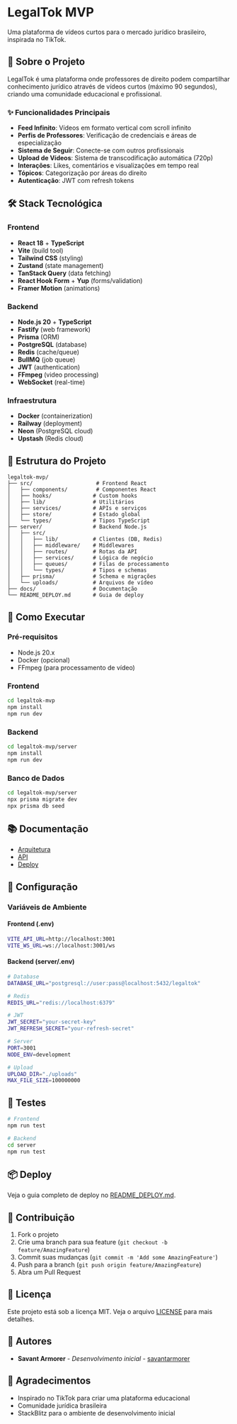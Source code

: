 # LegalTok MVP

Uma plataforma de vídeos curtos para o mercado jurídico brasileiro, inspirada no TikTok.

## 🚀 Sobre o Projeto

LegalTok é uma plataforma onde professores de direito podem compartilhar conhecimento jurídico através de vídeos curtos (máximo 90 segundos), criando uma comunidade educacional e profissional.

### ✨ Funcionalidades Principais

- **Feed Infinito**: Vídeos em formato vertical com scroll infinito
- **Perfis de Professores**: Verificação de credenciais e áreas de especialização
- **Sistema de Seguir**: Conecte-se com outros profissionais
- **Upload de Vídeos**: Sistema de transcodificação automática (720p)
- **Interações**: Likes, comentários e visualizações em tempo real
- **Tópicos**: Categorização por áreas do direito
- **Autenticação**: JWT com refresh tokens

## 🛠️ Stack Tecnológica

### Frontend
- **React 18** + **TypeScript**
- **Vite** (build tool)
- **Tailwind CSS** (styling)
- **Zustand** (state management)
- **TanStack Query** (data fetching)
- **React Hook Form** + **Yup** (forms/validation)
- **Framer Motion** (animations)

### Backend
- **Node.js 20** + **TypeScript**
- **Fastify** (web framework)
- **Prisma** (ORM)
- **PostgreSQL** (database)
- **Redis** (cache/queue)
- **BullMQ** (job queue)
- **JWT** (authentication)
- **FFmpeg** (video processing)
- **WebSocket** (real-time)

### Infraestrutura
- **Docker** (containerization)
- **Railway** (deployment)
- **Neon** (PostgreSQL cloud)
- **Upstash** (Redis cloud)

## 📁 Estrutura do Projeto

```
legaltok-mvp/
├── src/                    # Frontend React
│   ├── components/         # Componentes React
│   ├── hooks/             # Custom hooks
│   ├── lib/               # Utilitários
│   ├── services/          # APIs e serviços
│   ├── store/             # Estado global
│   └── types/             # Tipos TypeScript
├── server/                # Backend Node.js
│   ├── src/
│   │   ├── lib/           # Clientes (DB, Redis)
│   │   ├── middleware/    # Middlewares
│   │   ├── routes/        # Rotas da API
│   │   ├── services/      # Lógica de negócio
│   │   ├── queues/        # Filas de processamento
│   │   └── types/         # Tipos e schemas
│   ├── prisma/            # Schema e migrações
│   └── uploads/           # Arquivos de vídeo
├── docs/                  # Documentação
└── README_DEPLOY.md       # Guia de deploy
```

## 🚀 Como Executar

### Pré-requisitos
- Node.js 20.x
- Docker (opcional)
- FFmpeg (para processamento de vídeo)

### Frontend
```bash
cd legaltok-mvp
npm install
npm run dev
```

### Backend
```bash
cd legaltok-mvp/server
npm install
npm run dev
```

### Banco de Dados
```bash
cd legaltok-mvp/server
npx prisma migrate dev
npx prisma db seed
```

## 📚 Documentação

- [Arquitetura](./docs/ARCHITECTURE.md)
- [API](./docs/API.md)
- [Deploy](./README_DEPLOY.md)

## 🔧 Configuração

### Variáveis de Ambiente

#### Frontend (.env)
```bash
VITE_API_URL=http://localhost:3001
VITE_WS_URL=ws://localhost:3001/ws
```

#### Backend (server/.env)
```bash
# Database
DATABASE_URL="postgresql://user:pass@localhost:5432/legaltok"

# Redis
REDIS_URL="redis://localhost:6379"

# JWT
JWT_SECRET="your-secret-key"
JWT_REFRESH_SECRET="your-refresh-secret"

# Server
PORT=3001
NODE_ENV=development

# Upload
UPLOAD_DIR="./uploads"
MAX_FILE_SIZE=100000000
```

## 🧪 Testes

```bash
# Frontend
npm run test

# Backend
cd server
npm run test
```

## 📦 Deploy

Veja o guia completo de deploy no [README_DEPLOY.md](./README_DEPLOY.md).

## 🤝 Contribuição

1. Fork o projeto
2. Crie uma branch para sua feature (`git checkout -b feature/AmazingFeature`)
3. Commit suas mudanças (`git commit -m 'Add some AmazingFeature'`)
4. Push para a branch (`git push origin feature/AmazingFeature`)
5. Abra um Pull Request

## 📄 Licença

Este projeto está sob a licença MIT. Veja o arquivo [LICENSE](LICENSE) para mais detalhes.

## 👥 Autores

- **Savant Armorer** - *Desenvolvimento inicial* - [savantarmorer](https://github.com/savantarmorer)

## 🙏 Agradecimentos

- Inspirado no TikTok para criar uma plataforma educacional
- Comunidade jurídica brasileira
- StackBlitz para o ambiente de desenvolvimento inicial